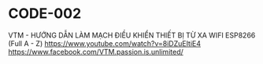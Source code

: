# CODE-002
VTM - HƯỚNG DẪN LÀM MẠCH ĐIỀU KHIỂN THIẾT BỊ TỪ XA WIFI ESP8266 (Full A - Z)
https://www.youtube.com/watch?v=8iDZuEItiE4
https://www.facebook.com/VTM.passion.is.unlimited/
